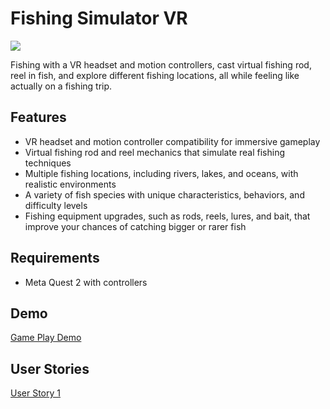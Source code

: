 # Fishing Simulator VR
<img src="./docs/fishing_simulator.png">

Fishing with a VR headset and motion controllers, cast virtual fishing rod, reel in fish, and explore different fishing locations, all while feeling like actually on a fishing trip.

## Features
* VR headset and motion controller compatibility for immersive gameplay
* Virtual fishing rod and reel mechanics that simulate real fishing techniques
* Multiple fishing locations, including rivers, lakes, and oceans, with realistic environments
* A variety of fish species with unique characteristics, behaviors, and difficulty levels
* Fishing equipment upgrades, such as rods, reels, lures, and bait, that improve your chances of catching bigger or rarer fish

## Requirements
* Meta Quest 2 with controllers

## Demo
[Game Play Demo](https://youtu.be/HCX5Hq4XnF0)

## User Stories
[User Story 1](./docs/slides/User%20Story%201.pptx)
